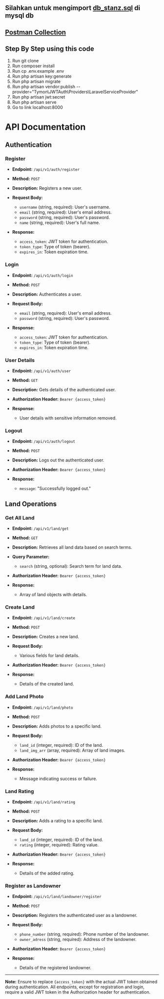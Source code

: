 ## Silahkan untuk mengimport <a href="https://github.com/Kurniawanrzk/STANDZ-api/blob/main/db_standz.sql">db_stanz.sql</a> di mysql db
## <a href="https://github.com/Kurniawanrzk/STANDZ-api/blob/main/API-STANDZ.postman_collection.json">Postman Collection</a>


## Step By Step using this code
1. Run git clone <my-cool-project>
2. Run composer install
3. Run cp .env.example .env
4. Run php artisan key:generate
5. Run php artisan migrate
6. Run php artisan vendor:publish --provider="Tymon\JWTAuth\Providers\LaravelServiceProvider"
7. Run php artisan jwt:secret
8. Run php artisan serve
9. Go to link localhost:8000

# API Documentation

## Authentication

### Register
- **Endpoint:** `/api/v1/auth/register`
- **Method:** `POST`
- **Description:** Registers a new user.
- **Request Body:**
  - `username` (string, required): User's username.
  - `email` (string, required): User's email address.
  - `password` (string, required): User's password.
  - `name` (string, required): User's full name.

- **Response:**
  - `access_token`: JWT token for authentication.
  - `token_type`: Type of token (bearer).
  - `expires_in`: Token expiration time.

### Login
- **Endpoint:** `/api/v1/auth/login`
- **Method:** `POST`
- **Description:** Authenticates a user.
- **Request Body:**
  - `email` (string, required): User's email address.
  - `password` (string, required): User's password.

- **Response:**
  - `access_token`: JWT token for authentication.
  - `token_type`: Type of token (bearer).
  - `expires_in`: Token expiration time.

### User Details
- **Endpoint:** `/api/v1/auth/user`
- **Method:** `GET`
- **Description:** Gets details of the authenticated user.
- **Authorization Header:** `Bearer {access_token}`

- **Response:**
  - User details with sensitive information removed.

### Logout
- **Endpoint:** `/api/v1/auth/logout`
- **Method:** `POST`
- **Description:** Logs out the authenticated user.
- **Authorization Header:** `Bearer {access_token}`

- **Response:**
  - `message`: "Successfully logged out."

## Land Operations

### Get All Land
- **Endpoint:** `/api/v1/land/get`
- **Method:** `GET`
- **Description:** Retrieves all land data based on search terms.
- **Query Parameter:**
  - `search` (string, optional): Search term for land data.

- **Authorization Header:** `Bearer {access_token}`

- **Response:**
  - Array of land objects with details.

### Create Land
- **Endpoint:** `/api/v1/land/create`
- **Method:** `POST`
- **Description:** Creates a new land.
- **Request Body:**
  - Various fields for land details.

- **Authorization Header:** `Bearer {access_token}`

- **Response:**
  - Details of the created land.

### Add Land Photo
- **Endpoint:** `/api/v1/land/photo`
- **Method:** `POST`
- **Description:** Adds photos to a specific land.
- **Request Body:**
  - `land_id` (integer, required): ID of the land.
  - `land_img_arr` (array, required): Array of land images.

- **Authorization Header:** `Bearer {access_token}`

- **Response:**
  - Message indicating success or failure.

### Land Rating
- **Endpoint:** `/api/v1/land/rating`
- **Method:** `POST`
- **Description:** Adds a rating to a specific land.
- **Request Body:**
  - `land_id` (integer, required): ID of the land.
  - `rating` (integer, required): Rating value.

- **Authorization Header:** `Bearer {access_token}`

- **Response:**
  - Details of the added rating.

### Register as Landowner
- **Endpoint:** `/api/v1/land/landowner/register`
- **Method:** `POST`
- **Description:** Registers the authenticated user as a landowner.
- **Request Body:**
  - `phone_number` (string, required): Phone number of the landowner.
  - `owner_adress` (string, required): Address of the landowner.

- **Authorization Header:** `Bearer {access_token}`

- **Response:**
  - Details of the registered landowner.

---

**Note:** Ensure to replace `{access_token}` with the actual JWT token obtained during authentication. All endpoints, except for registration and login, require a valid JWT token in the Authorization header for authentication.
